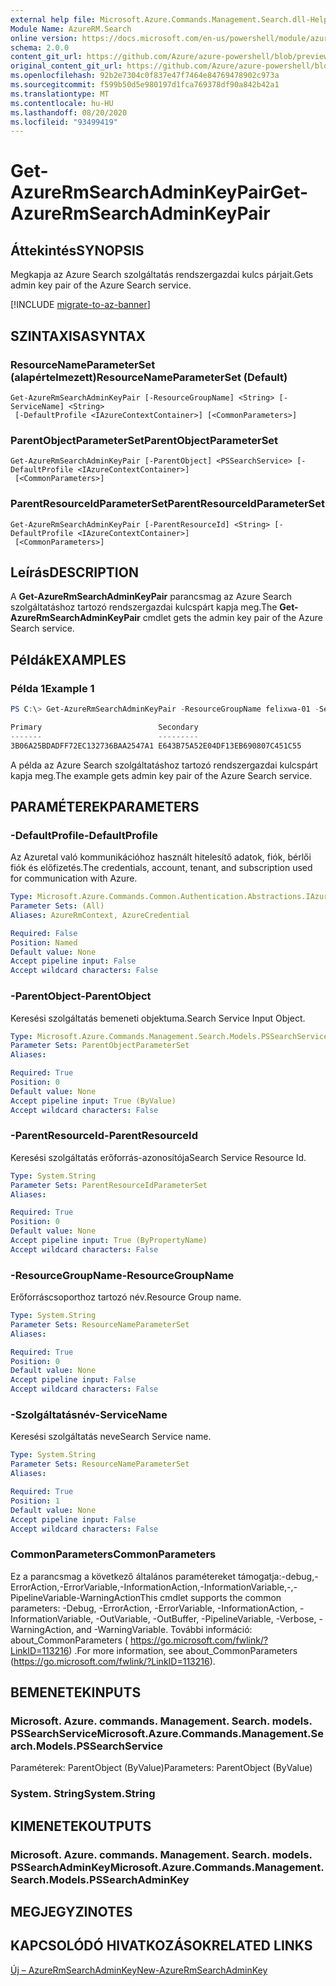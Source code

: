 ```yaml
---
external help file: Microsoft.Azure.Commands.Management.Search.dll-Help.xml
Module Name: AzureRM.Search
online version: https://docs.microsoft.com/en-us/powershell/module/azurerm.search/get-azurermsearchadminkeypair
schema: 2.0.0
content_git_url: https://github.com/Azure/azure-powershell/blob/preview/src/ResourceManager/Search/Commands.Management.Search/help/Get-AzureRmSearchAdminKeyPair.md
original_content_git_url: https://github.com/Azure/azure-powershell/blob/preview/src/ResourceManager/Search/Commands.Management.Search/help/Get-AzureRmSearchAdminKeyPair.md
ms.openlocfilehash: 92b2e7304c0f837e47f7464e84769478902c973a
ms.sourcegitcommit: f599b50d5e980197d1fca769378df90a842b42a1
ms.translationtype: MT
ms.contentlocale: hu-HU
ms.lasthandoff: 08/20/2020
ms.locfileid: "93499419"
---
```

# <span data-ttu-id="d2ec6-101">Get-AzureRmSearchAdminKeyPair</span><span class="sxs-lookup"><span data-stu-id="d2ec6-101">Get-AzureRmSearchAdminKeyPair</span></span>

## <span data-ttu-id="d2ec6-102">Áttekintés</span><span class="sxs-lookup"><span data-stu-id="d2ec6-102">SYNOPSIS</span></span>
<span data-ttu-id="d2ec6-103">Megkapja az Azure Search szolgáltatás rendszergazdai kulcs párjait.</span><span class="sxs-lookup"><span data-stu-id="d2ec6-103">Gets admin key pair of the Azure Search service.</span></span>

[!INCLUDE [migrate-to-az-banner](../../includes/migrate-to-az-banner.md)]

## <span data-ttu-id="d2ec6-104">SZINTAXISA</span><span class="sxs-lookup"><span data-stu-id="d2ec6-104">SYNTAX</span></span>

### <span data-ttu-id="d2ec6-105">ResourceNameParameterSet (alapértelmezett)</span><span class="sxs-lookup"><span data-stu-id="d2ec6-105">ResourceNameParameterSet (Default)</span></span>
```
Get-AzureRmSearchAdminKeyPair [-ResourceGroupName] <String> [-ServiceName] <String>
 [-DefaultProfile <IAzureContextContainer>] [<CommonParameters>]
```

### <span data-ttu-id="d2ec6-106">ParentObjectParameterSet</span><span class="sxs-lookup"><span data-stu-id="d2ec6-106">ParentObjectParameterSet</span></span>
```
Get-AzureRmSearchAdminKeyPair [-ParentObject] <PSSearchService> [-DefaultProfile <IAzureContextContainer>]
 [<CommonParameters>]
```

### <span data-ttu-id="d2ec6-107">ParentResourceIdParameterSet</span><span class="sxs-lookup"><span data-stu-id="d2ec6-107">ParentResourceIdParameterSet</span></span>
```
Get-AzureRmSearchAdminKeyPair [-ParentResourceId] <String> [-DefaultProfile <IAzureContextContainer>]
 [<CommonParameters>]
```

## <span data-ttu-id="d2ec6-108">Leírás</span><span class="sxs-lookup"><span data-stu-id="d2ec6-108">DESCRIPTION</span></span>
<span data-ttu-id="d2ec6-109">A **Get-AzureRmSearchAdminKeyPair** parancsmag az Azure Search szolgáltatáshoz tartozó rendszergazdai kulcspárt kapja meg.</span><span class="sxs-lookup"><span data-stu-id="d2ec6-109">The **Get-AzureRmSearchAdminKeyPair** cmdlet gets the admin key pair of the Azure Search service.</span></span>

## <span data-ttu-id="d2ec6-110">Példák</span><span class="sxs-lookup"><span data-stu-id="d2ec6-110">EXAMPLES</span></span>

### <span data-ttu-id="d2ec6-111">Példa 1</span><span class="sxs-lookup"><span data-stu-id="d2ec6-111">Example 1</span></span>
```powershell
PS C:\> Get-AzureRmSearchAdminKeyPair -ResourceGroupName felixwa-01 -ServiceName felixwa-basic-search

Primary                          Secondary                       
-------                          ---------                       
3B06A25BDADFF72EC132736BAA2547A1 E643B75A52E04DF13EB690807C451C55
```

<span data-ttu-id="d2ec6-112">A példa az Azure Search szolgáltatáshoz tartozó rendszergazdai kulcspárt kapja meg.</span><span class="sxs-lookup"><span data-stu-id="d2ec6-112">The example gets admin key pair of the Azure Search service.</span></span>

## <span data-ttu-id="d2ec6-113">PARAMÉTEREK</span><span class="sxs-lookup"><span data-stu-id="d2ec6-113">PARAMETERS</span></span>

### <span data-ttu-id="d2ec6-114">-DefaultProfile</span><span class="sxs-lookup"><span data-stu-id="d2ec6-114">-DefaultProfile</span></span>
<span data-ttu-id="d2ec6-115">Az Azuretal való kommunikációhoz használt hitelesítő adatok, fiók, bérlői fiók és előfizetés.</span><span class="sxs-lookup"><span data-stu-id="d2ec6-115">The credentials, account, tenant, and subscription used for communication with Azure.</span></span>

```yaml
Type: Microsoft.Azure.Commands.Common.Authentication.Abstractions.IAzureContextContainer
Parameter Sets: (All)
Aliases: AzureRmContext, AzureCredential

Required: False
Position: Named
Default value: None
Accept pipeline input: False
Accept wildcard characters: False
```

### <span data-ttu-id="d2ec6-116">-ParentObject</span><span class="sxs-lookup"><span data-stu-id="d2ec6-116">-ParentObject</span></span>
<span data-ttu-id="d2ec6-117">Keresési szolgáltatás bemeneti objektuma.</span><span class="sxs-lookup"><span data-stu-id="d2ec6-117">Search Service Input Object.</span></span>

```yaml
Type: Microsoft.Azure.Commands.Management.Search.Models.PSSearchService
Parameter Sets: ParentObjectParameterSet
Aliases:

Required: True
Position: 0
Default value: None
Accept pipeline input: True (ByValue)
Accept wildcard characters: False
```

### <span data-ttu-id="d2ec6-118">-ParentResourceId</span><span class="sxs-lookup"><span data-stu-id="d2ec6-118">-ParentResourceId</span></span>
<span data-ttu-id="d2ec6-119">Keresési szolgáltatás erőforrás-azonosítója</span><span class="sxs-lookup"><span data-stu-id="d2ec6-119">Search Service Resource Id.</span></span>

```yaml
Type: System.String
Parameter Sets: ParentResourceIdParameterSet
Aliases:

Required: True
Position: 0
Default value: None
Accept pipeline input: True (ByPropertyName)
Accept wildcard characters: False
```

### <span data-ttu-id="d2ec6-120">-ResourceGroupName</span><span class="sxs-lookup"><span data-stu-id="d2ec6-120">-ResourceGroupName</span></span>
<span data-ttu-id="d2ec6-121">Erőforráscsoporthoz tartozó név.</span><span class="sxs-lookup"><span data-stu-id="d2ec6-121">Resource Group name.</span></span>

```yaml
Type: System.String
Parameter Sets: ResourceNameParameterSet
Aliases:

Required: True
Position: 0
Default value: None
Accept pipeline input: False
Accept wildcard characters: False
```

### <span data-ttu-id="d2ec6-122">-Szolgáltatásnév</span><span class="sxs-lookup"><span data-stu-id="d2ec6-122">-ServiceName</span></span>
<span data-ttu-id="d2ec6-123">Keresési szolgáltatás neve</span><span class="sxs-lookup"><span data-stu-id="d2ec6-123">Search Service name.</span></span>

```yaml
Type: System.String
Parameter Sets: ResourceNameParameterSet
Aliases:

Required: True
Position: 1
Default value: None
Accept pipeline input: False
Accept wildcard characters: False
```

### <span data-ttu-id="d2ec6-124">CommonParameters</span><span class="sxs-lookup"><span data-stu-id="d2ec6-124">CommonParameters</span></span>
<span data-ttu-id="d2ec6-125">Ez a parancsmag a következő általános paramétereket támogatja:-debug,-ErrorAction,-ErrorVariable,-InformationAction,-InformationVariable,-,-PipelineVariable-WarningAction</span><span class="sxs-lookup"><span data-stu-id="d2ec6-125">This cmdlet supports the common parameters: -Debug, -ErrorAction, -ErrorVariable, -InformationAction, -InformationVariable, -OutVariable, -OutBuffer, -PipelineVariable, -Verbose, -WarningAction, and -WarningVariable.</span></span> <span data-ttu-id="d2ec6-126">További információ: about_CommonParameters ( https://go.microsoft.com/fwlink/?LinkID=113216) .</span><span class="sxs-lookup"><span data-stu-id="d2ec6-126">For more information, see about_CommonParameters (https://go.microsoft.com/fwlink/?LinkID=113216).</span></span>

## <span data-ttu-id="d2ec6-127">BEMENETEK</span><span class="sxs-lookup"><span data-stu-id="d2ec6-127">INPUTS</span></span>

### <span data-ttu-id="d2ec6-128">Microsoft. Azure. commands. Management. Search. models. PSSearchService</span><span class="sxs-lookup"><span data-stu-id="d2ec6-128">Microsoft.Azure.Commands.Management.Search.Models.PSSearchService</span></span>
<span data-ttu-id="d2ec6-129">Paraméterek: ParentObject (ByValue)</span><span class="sxs-lookup"><span data-stu-id="d2ec6-129">Parameters: ParentObject (ByValue)</span></span>

### <span data-ttu-id="d2ec6-130">System. String</span><span class="sxs-lookup"><span data-stu-id="d2ec6-130">System.String</span></span>

## <span data-ttu-id="d2ec6-131">KIMENETEK</span><span class="sxs-lookup"><span data-stu-id="d2ec6-131">OUTPUTS</span></span>

### <span data-ttu-id="d2ec6-132">Microsoft. Azure. commands. Management. Search. models. PSSearchAdminKey</span><span class="sxs-lookup"><span data-stu-id="d2ec6-132">Microsoft.Azure.Commands.Management.Search.Models.PSSearchAdminKey</span></span>

## <span data-ttu-id="d2ec6-133">MEGJEGYZI</span><span class="sxs-lookup"><span data-stu-id="d2ec6-133">NOTES</span></span>

## <span data-ttu-id="d2ec6-134">KAPCSOLÓDÓ HIVATKOZÁSOK</span><span class="sxs-lookup"><span data-stu-id="d2ec6-134">RELATED LINKS</span></span>

[<span data-ttu-id="d2ec6-135">Új – AzureRmSearchAdminKey</span><span class="sxs-lookup"><span data-stu-id="d2ec6-135">New-AzureRmSearchAdminKey</span></span>](./New-AzureRmSearchAdminKey.md)
